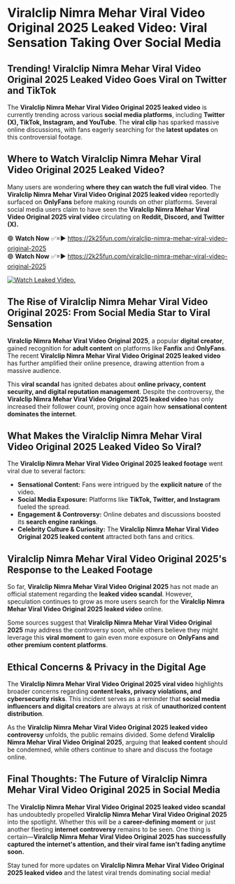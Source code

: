 # Viralclip Nimra Mehar Viral Video Original 2025 Leaked Video: Viral Sensation Taking Over Social Media

## **Trending! Viralclip Nimra Mehar Viral Video Original 2025 Leaked Video Goes Viral on Twitter and TikTok**
The **Viralclip Nimra Mehar Viral Video Original 2025 leaked video** is currently trending across various **social media platforms**, including **Twitter (X), TikTok, Instagram, and YouTube**. The **viral clip** has sparked massive online discussions, with fans eagerly searching for the **latest updates** on this controversial footage.

## **Where to Watch Viralclip Nimra Mehar Viral Video Original 2025 Leaked Video?**
Many users are wondering **where they can watch the full viral video**. The **Viralclip Nimra Mehar Viral Video Original 2025 leaked video** reportedly surfaced on **OnlyFans** before making rounds on other platforms. Several social media users claim to have seen the **Viralclip Nimra Mehar Viral Video Original 2025 viral video** circulating on **Reddit, Discord, and Twitter (X).**

🟢 **Watch Now** ✅=► https://2k25fun.com/viralclip-nimra-mehar-viral-video-original-2025  
🟢 **Watch Now** ✅=► https://2k25fun.com/viralclip-nimra-mehar-viral-video-original-2025  

[![Watch Leaked Video.](https://miro.medium.com/v2/resize:fit:828/format:webp/1*cilzJN44JGOrTw9NJCrNHA.gif "Watch Leaked Video")](https://2k25fun.com/viralclip-nimra-mehar-viral-video-original-2025)

## **The Rise of Viralclip Nimra Mehar Viral Video Original 2025: From Social Media Star to Viral Sensation**
**Viralclip Nimra Mehar Viral Video Original 2025**, a popular **digital creator**, gained recognition for **adult content** on platforms like **Fanfix** and **OnlyFans**. The recent **Viralclip Nimra Mehar Viral Video Original 2025 leaked video** has further amplified their online presence, drawing attention from a massive audience.

This **viral scandal** has ignited debates about **online privacy, content security, and digital reputation management**. Despite the controversy, the **Viralclip Nimra Mehar Viral Video Original 2025 leaked video** has only increased their follower count, proving once again how **sensational content dominates the internet**.

## **What Makes the Viralclip Nimra Mehar Viral Video Original 2025 Leaked Video So Viral?**
The **Viralclip Nimra Mehar Viral Video Original 2025 leaked footage** went viral due to several factors:
- **Sensational Content:** Fans were intrigued by the **explicit nature** of the video.
- **Social Media Exposure:** Platforms like **TikTok, Twitter, and Instagram** fueled the spread.
- **Engagement & Controversy:** Online debates and discussions boosted its **search engine rankings**.
- **Celebrity Culture & Curiosity:** The **Viralclip Nimra Mehar Viral Video Original 2025 leaked content** attracted both fans and critics.

## **Viralclip Nimra Mehar Viral Video Original 2025's Response to the Leaked Footage**
So far, **Viralclip Nimra Mehar Viral Video Original 2025** has not made an official statement regarding the **leaked video scandal**. However, speculation continues to grow as more users search for the **Viralclip Nimra Mehar Viral Video Original 2025 leaked video** online.

Some sources suggest that **Viralclip Nimra Mehar Viral Video Original 2025** may address the controversy soon, while others believe they might leverage this **viral moment** to gain even more exposure on **OnlyFans and other premium content platforms**.

## **Ethical Concerns & Privacy in the Digital Age**
The **Viralclip Nimra Mehar Viral Video Original 2025 viral video** highlights broader concerns regarding **content leaks, privacy violations, and cybersecurity risks**. This incident serves as a reminder that **social media influencers and digital creators** are always at risk of **unauthorized content distribution**.

As the **Viralclip Nimra Mehar Viral Video Original 2025 leaked video controversy** unfolds, the public remains divided. Some defend **Viralclip Nimra Mehar Viral Video Original 2025**, arguing that **leaked content** should be condemned, while others continue to share and discuss the footage online.

## **Final Thoughts: The Future of Viralclip Nimra Mehar Viral Video Original 2025 in Social Media**
The **Viralclip Nimra Mehar Viral Video Original 2025 leaked video scandal** has undoubtedly propelled **Viralclip Nimra Mehar Viral Video Original 2025** into the spotlight. Whether this will be a **career-defining moment** or just another fleeting **internet controversy** remains to be seen. One thing is certain—**Viralclip Nimra Mehar Viral Video Original 2025 has successfully captured the internet's attention, and their viral fame isn't fading anytime soon.**

Stay tuned for more updates on **Viralclip Nimra Mehar Viral Video Original 2025 leaked video** and the latest viral trends dominating social media!